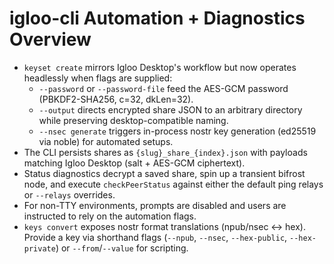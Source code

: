 # igloo-cli Automation + Diagnostics Overview

- `keyset create` mirrors Igloo Desktop's workflow but now operates headlessly when flags are supplied:
  - `--password` or `--password-file` feed the AES-GCM password (PBKDF2-SHA256, c=32, dkLen=32).
  - `--output` directs encrypted share JSON to an arbitrary directory while preserving desktop-compatible naming.
  - `--nsec generate` triggers in-process nostr key generation (ed25519 via noble) for automated setups.
- The CLI persists shares as `{slug}_share_{index}.json` with payloads matching Igloo Desktop (salt + AES-GCM ciphertext).
- Status diagnostics decrypt a saved share, spin up a transient bifrost node, and execute `checkPeerStatus` against either the default ping relays or `--relays` overrides.
- For non-TTY environments, prompts are disabled and users are instructed to rely on the automation flags.
- `keys convert` exposes nostr format translations (npub/nsec ↔ hex). Provide a key via shorthand flags (`--npub`, `--nsec`, `--hex-public`, `--hex-private`) or `--from`/`--value` for scripting.
